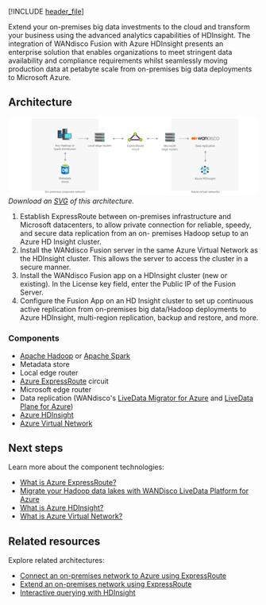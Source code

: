 [!INCLUDE [header_file](../../../includes/sol-idea-header.md)]

Extend your on-premises big data investments to the cloud and transform your business using the advanced analytics capabilities of HDInsight.
The integration of WANdisco Fusion with Azure HDInsight presents an enterprise solution that enables organizations to meet stringent data availability and compliance requirements whilst seamlessly moving production data at petabyte scale from on-premises big data deployments to Microsoft Azure.


## Architecture

![Architecture Diagram](../media/extend-your-on-premises-big-data-investments-with-hdinsight.png)
*Download an [SVG](../media/extend-your-on-premises-big-data-investments-with-hdinsight.svg) of this architecture.*

	
  1. Establish ExpressRoute between on-premises infrastructure and Microsoft datacenters, to allow private connection for reliable, speedy, and secure data replication from an on-    premises Hadoop setup to an Azure HD Insight cluster.
  2. Install the WANdisco Fusion server in the same Azure Virtual Network as the HDInsight cluster. This allows the server to access the cluster in a secure manner.
  3. Install the WANdisco Fusion app on a HDInsight cluster (new or existing). In the License key field, enter the Public IP of the Fusion Server.
  4. Configure the Fusion App on an HD Insight cluster to set up continuous active replication from on-premises big data/Hadoop deployments to Azure HDInsight, multi-region replication, backup and restore, and more.


### Components

- [Apache Hadoop](http://hadoop.apache.org/) or [Apache Spark](http://spark.apache.org)
- Metadata store
- Local edge router
- [Azure ExpressRoute](https://azure.microsoft.com/services/expressroute) circuit
- Microsoft edge router
- Data replication (WANdisco's [LiveData Migrator for Azure](https://azuremarketplace.microsoft.com/marketplace/apps/wandisco.ldm) and [LiveData Plane for Azure](https://azuremarketplace.microsoft.com/marketplace/apps/wandisco.ldm?tab=PlansAndPrice))
- [Azure HDInsight](https://azure.microsoft.com/services/hdinsight)
- [Azure Virtual Network](https://azure.microsoft.com/services/virtual-network)

## Next steps

Learn more about the component technologies:

- [What is Azure ExpressRoute?](/azure/expressroute/expressroute-introduction)
- [Migrate your Hadoop data lakes with WANDisco LiveData Platform for Azure](https://azure.microsoft.com/blog/migrate-your-hadoop-data-lakes-with-wandisco-livedata-platform-for-azure/)
- [What is Azure HDInsight?](/azure/hdinsight/hdinsight-overview)
- [What is Azure Virtual Network?](/azure/virtual-network/virtual-networks-overview)

## Related resources

Explore related architectures:

- [Connect an on-premises network to Azure using ExpressRoute](../../reference-architectures/hybrid-networking/expressroute-vpn-failover.yml)
- [Extend an on-premises network using ExpressRoute](../../reference-architectures/hybrid-networking/expressroute.yml)
- [Interactive querying with HDInsight](./interactive-querying-with-hdinsight.yml)
